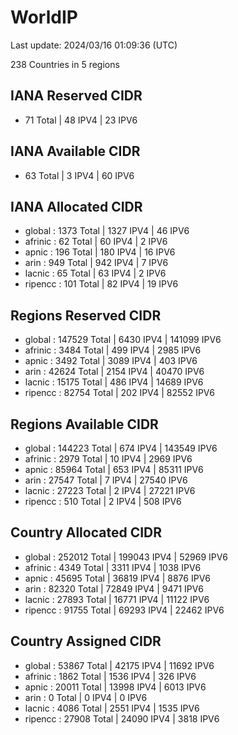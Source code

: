 # WorldIP

Last update: 2024/03/16 01:09:36 (UTC)

238 Countries in 5 regions

## IANA Reserved CIDR

- 71 Total | 48 IPV4 | 23 IPV6

## IANA Available CIDR

- 63 Total | 3 IPV4 | 60 IPV6

## IANA Allocated CIDR

- global : 1373 Total | 1327 IPV4 | 46 IPV6
- afrinic : 62 Total | 60 IPV4 | 2 IPV6
- apnic : 196 Total | 180 IPV4 | 16 IPV6
- arin : 949 Total | 942 IPV4 | 7 IPV6
- lacnic : 65 Total | 63 IPV4 | 2 IPV6
- ripencc : 101 Total | 82 IPV4 | 19 IPV6

## Regions Reserved CIDR

- global : 147529 Total | 6430 IPV4 | 141099 IPV6
- afrinic : 3484 Total | 499 IPV4 | 2985 IPV6
- apnic : 3492 Total | 3089 IPV4 | 403 IPV6
- arin : 42624 Total | 2154 IPV4 | 40470 IPV6
- lacnic : 15175 Total | 486 IPV4 | 14689 IPV6
- ripencc : 82754 Total | 202 IPV4 | 82552 IPV6

## Regions Available CIDR

- global : 144223 Total | 674 IPV4 | 143549 IPV6
- afrinic : 2979 Total | 10 IPV4 | 2969 IPV6
- apnic : 85964 Total | 653 IPV4 | 85311 IPV6
- arin : 27547 Total | 7 IPV4 | 27540 IPV6
- lacnic : 27223 Total | 2 IPV4 | 27221 IPV6
- ripencc : 510 Total | 2 IPV4 | 508 IPV6

## Country Allocated CIDR

- global : 252012 Total | 199043 IPV4 | 52969 IPV6
- afrinic : 4349 Total | 3311 IPV4 | 1038 IPV6
- apnic : 45695 Total | 36819 IPV4 | 8876 IPV6
- arin : 82320 Total | 72849 IPV4 | 9471 IPV6
- lacnic : 27893 Total | 16771 IPV4 | 11122 IPV6
- ripencc : 91755 Total | 69293 IPV4 | 22462 IPV6

## Country Assigned CIDR

- global : 53867 Total | 42175 IPV4 | 11692 IPV6
- afrinic : 1862 Total | 1536 IPV4 | 326 IPV6
- apnic : 20011 Total | 13998 IPV4 | 6013 IPV6
- arin : 0 Total | 0 IPV4 | 0 IPV6
- lacnic : 4086 Total | 2551 IPV4 | 1535 IPV6
- ripencc : 27908 Total | 24090 IPV4 | 3818 IPV6
